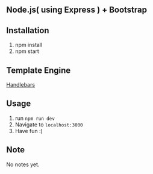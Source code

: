 ## Node.js( using Express ) + Bootstrap

## Installation
1. npm install
2. npm start

## Template Engine
  [Handlebars](https://github.com/ericf/express-handlebars)

## Usage 
1. run `npm run dev`
2. Navigate to `localhost:3000`
3. Have fun :)

## Note
No notes yet.
